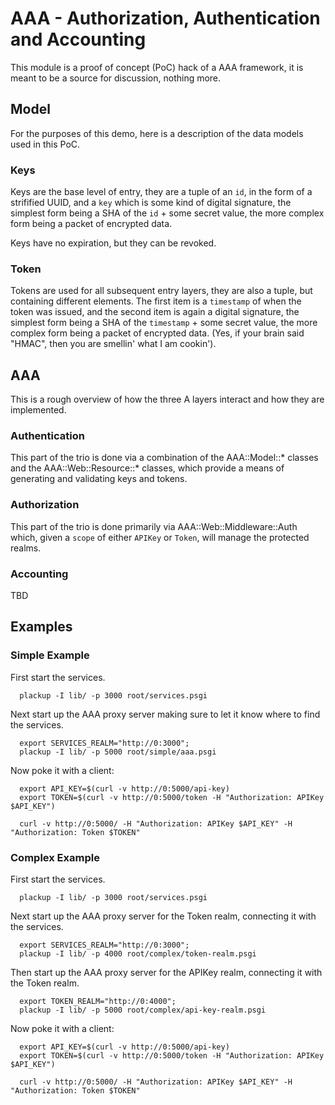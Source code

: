 # AAA - Authorization, Authentication and Accounting

This module is a proof of concept (PoC) hack of a AAA framework, it is 
meant to be a source for discussion, nothing more.

## Model

For the purposes of this demo, here is a description of the 
data models used in this PoC.

### Keys

Keys are the base level of entry, they are a tuple of an `id`, 
in the form of a strifified UUID, and a `key` which is some kind 
of digital signature, the simplest form being a SHA of the `id` + 
some secret value, the more complex form being a packet of 
encrypted data. 

Keys have no expiration, but they can be revoked. 

### Token

Tokens are used for all subsequent entry layers, they are also a
tuple, but containing different elements. The first item is a 
`timestamp` of when the token was issued, and the second item is
again a digital signature, the simplest form being a SHA of the 
`timestamp` + some secret value, the more complex form being a 
packet of encrypted data. (Yes, if your brain said "HMAC", then you 
are smellin' what I am cookin').

## AAA

This is a rough overview of how the three A layers interact and 
how they are implemented.

### Authentication

This part of the trio is done via a combination of the AAA::Model::* 
classes and the AAA::Web::Resource::* classes, which provide a means
of generating and validating keys and tokens. 

### Authorization

This part of the trio is done primarily via AAA::Web::Middleware::Auth
which, given a `scope` of either `APIKey` or `Token`, will manage the 
protected realms. 

### Accounting

TBD

## Examples

### Simple Example

First start the services.

``` 
  plackup -I lib/ -p 3000 root/services.psgi 
```

Next start up the AAA proxy server making sure to let it know where
to find the services.

```
  export SERVICES_REALM="http://0:3000"; 
  plackup -I lib/ -p 5000 root/simple/aaa.psgi 
```

Now poke it with a client:

```
  export API_KEY=$(curl -v http://0:5000/api-key)
  export TOKEN=$(curl -v http://0:5000/token -H "Authorization: APIKey $API_KEY")

  curl -v http://0:5000/ -H "Authorization: APIKey $API_KEY" -H "Authorization: Token $TOKEN"
```

### Complex Example

First start the services.

``` 
  plackup -I lib/ -p 3000 root/services.psgi 
```

Next start up the AAA proxy server for the Token realm, connecting it with the services.

```
  export SERVICES_REALM="http://0:3000"; 
  plackup -I lib/ -p 4000 root/complex/token-realm.psgi 
```

Then start up the AAA proxy server for the APIKey realm, connecting it with the Token realm.

```
  export TOKEN_REALM="http://0:4000"; 
  plackup -I lib/ -p 5000 root/complex/api-key-realm.psgi 
```

Now poke it with a client:

```
  export API_KEY=$(curl -v http://0:5000/api-key)
  export TOKEN=$(curl -v http://0:5000/token -H "Authorization: APIKey $API_KEY")

  curl -v http://0:5000/ -H "Authorization: APIKey $API_KEY" -H "Authorization: Token $TOKEN"
```